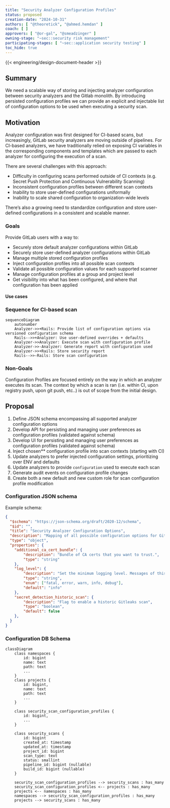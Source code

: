 ```yaml
---
title: "Security Analyzer Configuration Profiles"
status: proposed
creation-date: "2024-10-31"
authors: [ "@theoretick", "@ahmed.hemdan" ]
coach: [ ]
approvers: [ "@or-gal", "@smeadzinger" ]
owning-stage: "~sec::security risk management"
participating-stages: [ "~sec::application security testing" ]
toc_hide: true
---
```


{{< engineering/design-document-header >}}

## Summary

We need a scalable way of storing and injecting analyzer configuration between security analyzers
and the Gitlab monolith. By introducing persisted configuration profiles we can provide an explicit and injectable
list of configuration options to be used when executing a security scan.

## Motivation

Analyzer configuration was first designed for CI-based scans, but increasingly, GitLab security
analyzers are moving outside of pipelines. For CI-based analyzers, we have traditionally relied on exposing
CI variables in the corresponding components and templates which are passed to each analyzer for configuring
the execution of a scan.

There are several challenges with this approach:

- Difficulty in configuring scans performed outside of CI contexts (e.g. Secret Push Protection and Continuous Vulnerability Scanning)
- Inconsistent configuration profiles between different scan contexts
- Inability to store user-defined configurations uniformally
- Inability to scale shared configuration to organization-wide levels

There’s also a growing need to standardize configuration and store user-defined configurations in a consistent and scalable manner.

### Goals

Provide GitLab users with a way to:

- Securely store default analyzer configurations within GitLab
- Securely store user-defined analyzer configurations within GitLab
- Manage multiple stored configuration profiles
- Inject configuration profiles into all possible scan contexts
- Validate all possible configuration values for each supported scanner
- Manage configuration profiles at a group and project level
- Get visibility into what has been configured, and where that configuration has been applied

#### Use cases

### Sequence for CI-based scan

```mermaid
sequenceDiagram
    autonumber
    Analyzer->>+Rails: Provide list of configuration options via versioned configuration schema
    Rails-->>+Analyzer: Use user-defined overrides + defaults
    Analyzer->>Analyzer: Execute scan with configuration profile
    Analyzer->>-Analyzer: Generate report with configuration used
    Analyzer->>+Rails: Store security report
    Rails-->>-Rails: Store scan configuration
```

### Non-Goals

Configuration Profiles are focused entirely on the way in which an analyzer executes its scan. The context by which
a scan is ran (i.e. within CI, upon registry push, upon git push, etc..) is out of scope from the initial design.

## Proposal

1. Define JSON schema encompassing all supported analyzer configuration options
1. Develop API for persisting and managing user preferences as configuration profiles (validated against schema)
1. Develop UI for persisting and managing user preferences as configuration profiles (validated against schema)
1. Inject chosen** configuration profile into scan contexts (starting with CI)
1. Update analyzers to prefer injected configuration settings, prioritizing over ENV and defaults
1. Update analyzers to provide `configuration` used to execute each scan
1. Generate audit events on configuration profile changes
1. Create both a new default and new custom role for scan configuration profile modification

### Configuration JSON schema

Example schema:

```json
{
  "$schema": "https://json-schema.org/draft/2020-12/schema",
  "$id": "",
  "title": "Security Analyzer Configuration Options",
  "description": "Mapping of all possible configuration options for Gitlab security analyzers",
  "type": "object",
  "properties": {
    "additional_ca_cert_bundle": {
        "description": "Bundle of CA certs that you want to trust.",
        "type": "string"
    },
    "log_level": {
        "description": "Set the minimum logging level. Messages of this logging level or higher are output. From highest to lowest severity, the logging levels are: fatal, error, warn, info, debug",
        "type": "string",
        "enum": ["fatal, error, warn, info, debug"],
        "default": "info"
    },
    "secret_detection_historic_scan": {
        "description": "Flag to enable a historic Gitleaks scan",
        "type": "boolean",
        "default": false
    },
  }
}
```

### Configuration DB Schema

```mermaid
classDiagram
    class namespaces {
        id: bigint
        name: text
        path: text
        ...
    }
    class projects {
        id: bigint,
        name: text
        path: text
        ...
    }

    class security_scan_configuration_profiles {
        id: bigint,
        ...
    }

    class security_scans {
        id: bigint
        created_at: timestamp
        updated_at: timestamp
        project_id: bigint
        scan_type: text
        status: smallint
        pipeline_id: bigint (nullable)
        build_id: bigint (nullable)
    }

    security_scan_configuration_profiles --> security_scans : has_many
    security_scan_configuration_profiles <-- projects : has_many
    projects <-- namespaces : has_many
    namespaces --> security_scan_configuration_profiles : has_many
    projects --> security_scans : has_many
```
